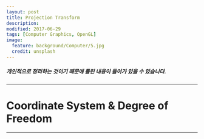 ```yaml
---
layout: post
title: Projection Transform
description:
modified: 2017-06-29
tags: [Computer Graphics, OpenGL]
image:
  feature: background/Computer/5.jpg
  credit: unsplash
---
```

##### 개인적으로 정리하는 것이기 때문에 틀린 내용이 들어가 있을 수 있습니다.
---

# Coordinate System & Degree of Freedom


--- 